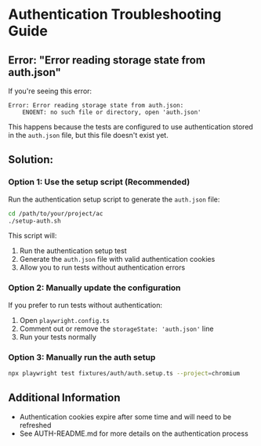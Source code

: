 # Authentication Troubleshooting Guide

## Error: "Error reading storage state from auth.json"

If you're seeing this error:
```
Error: Error reading storage state from auth.json:
    ENOENT: no such file or directory, open 'auth.json'
```

This happens because the tests are configured to use authentication stored in the `auth.json` file, but this file doesn't exist yet.

## Solution:

### Option 1: Use the setup script (Recommended)

Run the authentication setup script to generate the `auth.json` file:

```bash
cd /path/to/your/project/ac
./setup-auth.sh
```

This script will:
1. Run the authentication setup test
2. Generate the `auth.json` file with valid authentication cookies
3. Allow you to run tests without authentication errors

### Option 2: Manually update the configuration

If you prefer to run tests without authentication:

1. Open `playwright.config.ts`
2. Comment out or remove the `storageState: 'auth.json'` line
3. Run your tests normally

### Option 3: Manually run the auth setup

```bash
npx playwright test fixtures/auth/auth.setup.ts --project=chromium
```

## Additional Information

- Authentication cookies expire after some time and will need to be refreshed
- See AUTH-README.md for more details on the authentication process
